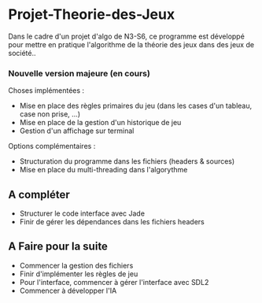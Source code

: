 # Projet-Theorie-des-Jeux
Dans le cadre d'un projet d'algo de N3-S6, ce programme est développé pour mettre en pratique l'algorithme de la théorie des jeux dans des jeux de société..

### Nouvelle version majeure (en cours) ###

Choses implémentées :
- Mise en place des règles primaires du jeu (dans les cases d'un tableau, case non prise, ...)
- Mise en place de la gestion d'un historique de jeu
- Gestion d'un affichage sur terminal

Options complémentaires :
- Structuration du programme dans les fichiers (headers & sources)
- Mise en place du multi-threading dans l'algorythme



## A compléter ##
- Structurer le code interface avec Jade
- Finir de gérer les dépendances dans les fichiers headers



## A Faire pour la suite ##

- Commencer la gestion des fichiers
- Finir d'implémenter les règles de jeu
- Pour l'interface, commencer à gérer l'interface avec SDL2
- Commencer à développer l'IA
